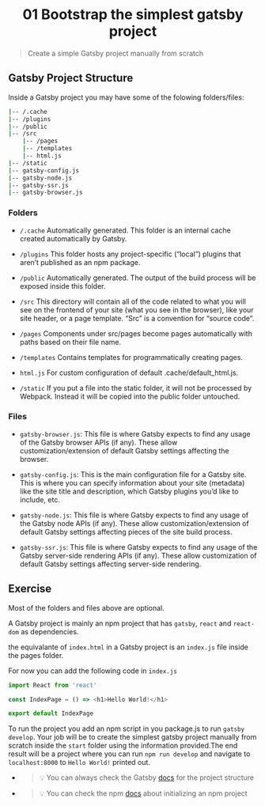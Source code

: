 <h1 align="center">01 Bootstrap the simplest gatsby project</h1>

> Create a simple Gatsby project manually from scratch

## Gatsby Project Structure

Inside a Gatsby project you may have some of the folowing folders/files:

```sh
|-- /.cache
|-- /plugins
|-- /public
|-- /src
    |-- /pages
    |-- /templates
    |-- html.js
|-- /static
|-- gatsby-config.js
|-- gatsby-node.js
|-- gatsby-ssr.js
|-- gatsby-browser.js
```

### Folders

- `/.cache` Automatically generated. This folder is an internal cache created automatically by Gatsby.

- `/plugins` This folder hosts any project-specific (“local”) plugins that aren’t published as an npm package.

- `/public` Automatically generated. The output of the build process will be exposed inside this folder.

- `/src` This directory will contain all of the code related to what you will see on the frontend of your site (what you see in the browser), like your site header, or a page template. “Src” is a convention for “source code”.

- `/pages` Components under src/pages become pages automatically with paths based on their file name.

- `/templates` Contains templates for programmatically creating pages.

- `html.js` For custom configuration of default .cache/default_html.js.

- `/static` If you put a file into the static folder, it will not be processed by Webpack. Instead it will be copied into the public folder untouched.

### Files

- `gatsby-browser.js`: This file is where Gatsby expects to find any usage of the Gatsby browser APIs (if any). These allow customization/extension of default Gatsby settings affecting the browser.

- `gatsby-config.js`: This is the main configuration file for a Gatsby site. This is where you can specify information about your site (metadata) like the site title and description, which Gatsby plugins you’d like to include, etc.

- `gatsby-node.js`: This file is where Gatsby expects to find any usage of the Gatsby node APIs (if any). These allow customization/extension of default Gatsby settings affecting pieces of the site build process.

- `gatsby-ssr.js`: This file is where Gatsby expects to find any usage of the Gatsby server-side rendering APIs (if any). These allow customization of default Gatsby settings affecting server-side rendering.

## Exercise

Most of the folders and files above are optional.

A Gatsby project is mainly an npm project that has `gatsby`, `react` and `react-dom` as dependencies.

the equivalante of `index.html` in a Gatsby project is an `index.js` file inside the pages folder.

For now you can add the following code in `index.js`

```js
import React from 'react'

const IndexPage = () => <h1>Hello World!</h1>

export default IndexPage
```

To run the project you add an npm script in you package.js to run `gatsby develop`.
Your job will be to create the simplest gatsby project manually from scratch inside the `start` folder using the information provided.The end result will be a project where you can run `npm run develop` and navigate to `localhost:8000` to `Hello World!` printed out.

- > 💡 You can always check the Gatsby [docs](https://www.gatsbyjs.org/docs/gatsby-project-structure/) for the project structure

- > 💡 You can check the npm [docs](https://docs.npmjs.com/cli/init) about initializing an npm project

